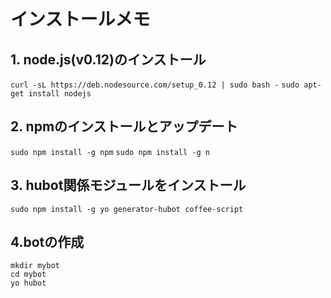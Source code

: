# インストールメモ
## 1. node.js(v0.12)のインストール
``curl -sL https://deb.nodesource.com/setup_0.12 | sudo bash -``
``sudo apt-get install nodejs``

## 2. npmのインストールとアップデート
``sudo npm install -g npm``
``sudo npm install -g n``

## 3. hubot関係モジュールをインストール
```sudo npm install -g yo generator-hubot coffee-script```

## 4.botの作成
```
mkdir mybot
cd mybot
yo hubot
```
